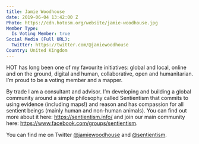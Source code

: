 ```yaml
---
title: Jamie Woodhouse
date: 2019-06-04 13:42:00 Z
Photo: https://cdn.hotosm.org/website/jamie-woodhouse.jpg
Member Type:
  Is Voting Member: true
Social Media (Full URL):
  Twitter: https://twitter.com/@jamiewoodhouse
Country: United Kingdom
---
```


HOT has long been one of my favourite initiatives: global and local, online and on the ground, digital and human, collaborative, open and humanitarian. I’m proud to be a voting member and a mapper.

By trade I am a consultant and advisor. I’m developing and building a global community around a simple philosophy called Sentientism that commits to using evidence (including maps!) and reason and has compassion for all sentient beings (mainly human and non-human animals). You can find out more about it here: https://sentientism.info/ and join our main community here: https://www.facebook.com/groups/sentientism.

You can find me on Twitter [@jamiewoodhouse](https://twitter.com/@jamiewoodhouse) and [@sentientism](https://twitter.com/@sentientism).

